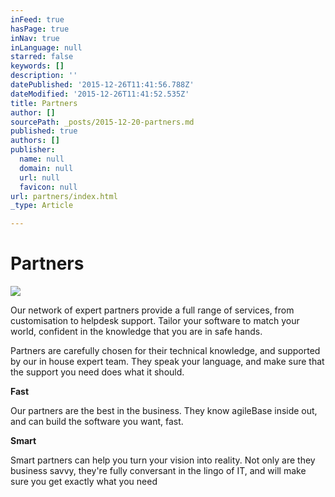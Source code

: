 ```yaml
---
inFeed: true
hasPage: true
inNav: true
inLanguage: null
starred: false
keywords: []
description: ''
datePublished: '2015-12-26T11:41:56.788Z'
dateModified: '2015-12-26T11:41:52.535Z'
title: Partners
author: []
sourcePath: _posts/2015-12-20-partners.md
published: true
authors: []
publisher:
  name: null
  domain: null
  url: null
  favicon: null
url: partners/index.html
_type: Article

---
```

# Partners
![](https://the-grid-user-content.s3-us-west-2.amazonaws.com/16ca37e3-706f-4561-96ad-e28e884b656e.jpg)

Our network of expert partners provide a full range of services, from customisation to helpdesk support. Tailor your software to match your world, confident in the knowledge that you are in safe hands.

Partners are carefully chosen for their technical knowledge, and supported by our in house expert team. They speak your language, and make sure that the support you need does what it should.

**Fast**

Our partners are the best in the business. They know agileBase inside out, and can build the software you want, fast.

**Smart**

Smart partners can help you turn your vision into reality. Not only are they business savvy, they're fully conversant in the lingo of IT, and will make sure you get exactly what you need